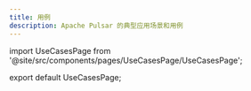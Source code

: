 ```yaml
---
title: 用例
description: Apache Pulsar 的典型应用场景和用例
---
```


import UseCasesPage from '@site/src/components/pages/UseCasesPage/UseCasesPage';

export default UseCasesPage;